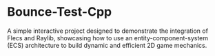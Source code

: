 # Bounce-Test-Cpp
A simple interactive project designed to demonstrate the integration of Flecs and Raylib, showcasing how to use an entity-component-system (ECS) architecture to build dynamic and efficient 2D game mechanics.
